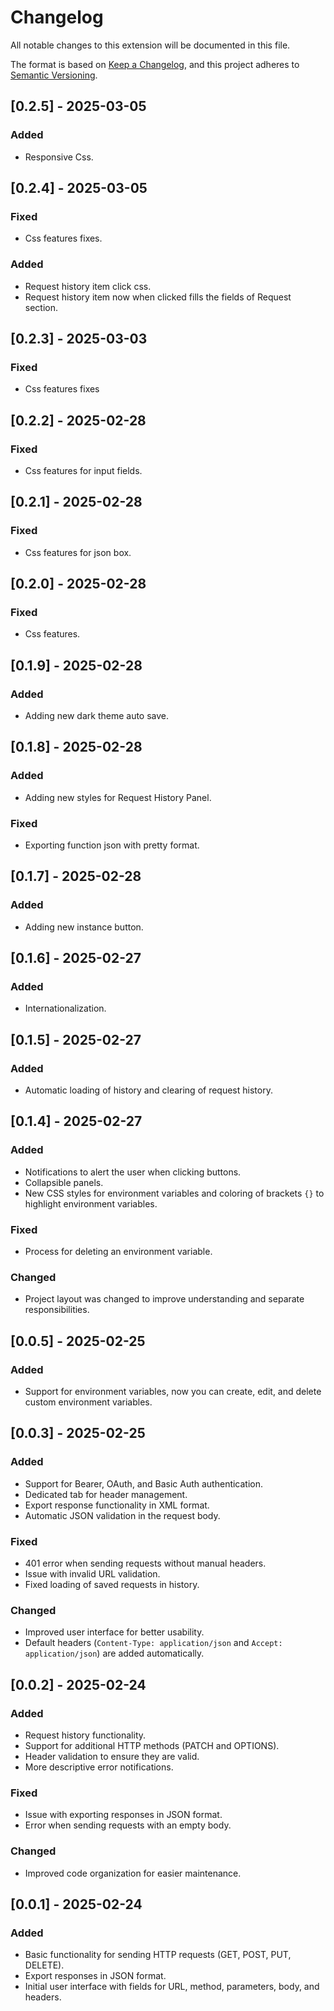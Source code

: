 # Changelog

All notable changes to this extension will be documented in this file.

The format is based on [Keep a Changelog](https://keepachangelog.com/en/1.0.0/),
and this project adheres to [Semantic Versioning](https://semver.org/).

## [0.2.5] - 2025-03-05
### Added
- Responsive Css.

## [0.2.4] - 2025-03-05
### Fixed
- Css features fixes.

### Added
- Request history item click css.
- Request history item now when clicked fills the fields of Request section.

## [0.2.3] - 2025-03-03
### Fixed
- Css features fixes

## [0.2.2] - 2025-02-28
### Fixed
- Css features for input fields.

## [0.2.1] - 2025-02-28
### Fixed
- Css features for json box.

## [0.2.0] - 2025-02-28
### Fixed
- Css features.

## [0.1.9] - 2025-02-28
### Added
- Adding new dark theme auto save.

## [0.1.8] - 2025-02-28
### Added
- Adding new styles for Request History Panel.

### Fixed
- Exporting function json with pretty format.

## [0.1.7] - 2025-02-28
### Added
- Adding new instance button.

## [0.1.6] - 2025-02-27
### Added
- Internationalization.

## [0.1.5] - 2025-02-27
### Added
- Automatic loading of history and clearing of request history.

## [0.1.4] - 2025-02-27
### Added
- Notifications to alert the user when clicking buttons.
- Collapsible panels.
- New CSS styles for environment variables and coloring of brackets `{}` to highlight environment variables.

### Fixed
- Process for deleting an environment variable.

### Changed
- Project layout was changed to improve understanding and separate responsibilities.

## [0.0.5] - 2025-02-25
### Added
- Support for environment variables, now you can create, edit, and delete custom environment variables.

## [0.0.3] - 2025-02-25
### Added
- Support for Bearer, OAuth, and Basic Auth authentication.
- Dedicated tab for header management.
- Export response functionality in XML format.
- Automatic JSON validation in the request body.

### Fixed
- 401 error when sending requests without manual headers.
- Issue with invalid URL validation.
- Fixed loading of saved requests in history.

### Changed
- Improved user interface for better usability.
- Default headers (`Content-Type: application/json` and `Accept: application/json`) are added automatically.

## [0.0.2] - 2025-02-24
### Added
- Request history functionality.
- Support for additional HTTP methods (PATCH and OPTIONS).
- Header validation to ensure they are valid.
- More descriptive error notifications.

### Fixed
- Issue with exporting responses in JSON format.
- Error when sending requests with an empty body.

### Changed
- Improved code organization for easier maintenance.

## [0.0.1] - 2025-02-24
### Added
- Basic functionality for sending HTTP requests (GET, POST, PUT, DELETE).
- Export responses in JSON format.
- Initial user interface with fields for URL, method, parameters, body, and headers.